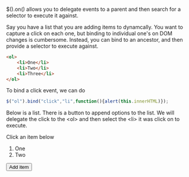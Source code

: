 $().on() allows you to delegate events to a parent and then search for a selector to execute it against.

Say you have a list that you are adding items to dynamcally.  You want to capture a click on each one, but binding to individual one's on DOM changes is cumbersome.  Instead, you can bind to an ancestor, and then provide a selector to execute against.

```html
<ol>
    <li>One</li>
    <li>Two</li>
    <li>Three</li>
</ol>
```

To bind a click event, we can do

```js
$("ol").bind("click","li",function(){alert(this.innerHTML)});
```


Below is a list.  There is a button to append options to the list.  We will delegate the click to the &lt;ol> and then select the &lt;li> it was click on to execute.


Click an item below
<ol id="onTest">
    <li>One</li>
    <li>Two</li>
</ol>

<script>

var counter=1;
function addElement(){
    $("#onTest").append("<li>Added "+counter+"</li>");
    counter++;
}

$("#onTest").on("click","li",function(){alert(this.innerHTML)});
</script>


<input type="button" value="Add item" onclick="addElement()">

